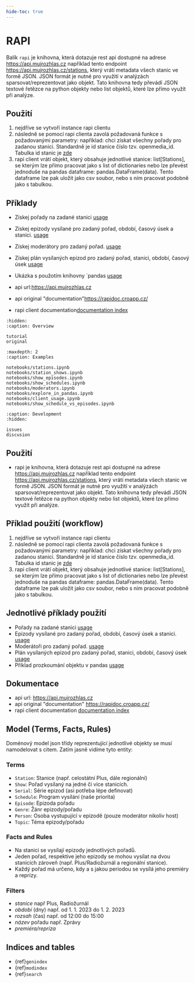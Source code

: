```yaml
---
hide-toc: true
---
```


# RAPI

Balík `rapi` je knihovna, která dotazuje rest api dostupné na adrese <https://api.mujrozhlas.cz> například tento endpoint <https://api.mujrozhlas.cz/stations>, který vrátí metadata všech stanic ve formě JSON. JSON formát je nutné pro využití v analýzách sparsovat/reprezentovat jako objekt. Tato knihovna tedy převádí JSON textové řetězce na python objekty nebo list objektů, které lze přímo využít při analýze.

## Použití

1. nejdříve se vytvoří instance rapi clientu
2. následně se pomocí rapi clienta zavolá požadovaná funkce s požadovanými parametry:
například: chci získat všechny pořady pro zadanou stanici. Standardně je id stanice číslo tzv. openmedia_id. Tabulka id stanic je [zde](../../src/rapi/data/stations_ids.csv)
3. rapi client vrátí objekt, který obsahuje jednotlivé stanice: list[Stations], se kterým lze přímo pracovat jako s list of dictionaries nebo lze převést jednoduše na pandas dataframe: pandas.DataFrame(data). Tento dataframe lze pak uložit jako csv soubor, nebo s ním pracovat podobně jako s tabulkou.

## Příklady

- Získej pořady na zadané stanici [usage](./notebooks/station_shows.ipynb)
- Získej epizody vysílané pro zadaný pořad, období, časový úsek a stanici. [usage](./notebooks/show_episodes.ipynb)
- Získej moderátory pro zadaný pořad. [usage](./notebooks/moderators.ipynb)
- Získej plán vysílaných epizod pro zadaný pořad, stanici, období, časový úsek [usage](./notebooks/show_schedules.ipynb)
- Ukázka s použotím knihovny `pandas
[usage](./notebooks/explore_in_pandas.ipynb)

- api url:<https://api.mujrozhlas.cz>
- api original "documentation"<https://rapidoc.croapp.cz/>
- rapi client documentation[documentation index](index.rst)

```{toctree}
:hidden:
:caption: Overview

tutorial
original
```


```{toctree}
:maxdepth: 2
:caption: Examples

notebooks/stations.ipynb
notebooks/station_shows.ipynb
notebooks/show_episodes.ipynb
notebooks/show_schedules.ipynb
notebooks/moderators.ipynb
notebooks/explore_in_pandas.ipynb
notebooks/client_usage.ipynb
notebooks/show_schedule_vs_episodes.ipynb
```

```{toctree}
:caption: Development
:hidden:

issues
discusion
```

## Použití

- rapi je knihovna, která dotazuje rest api dostupné na adrese <https://api.mujrozhlas.cz> například tento endpoint <https://api.mujrozhlas.cz/stations>, který vrátí metadata všech stanic ve formě JSON. JSON formát je nutné pro využití v analýzách sparsovat/reprezentovat jako objekt.
Tato knihovna tedy převádí JSON textové řetězce na python objekty nebo list objektů, které lze přímo využít při analýze.

## Příklad použití (workflow)

1. nejdříve se vytvoří instance rapi clientu
2. následně se pomocí rapi clienta zavolá požadovaná funkce s požadovanými parametry:
například: chci získat všechny pořady pro zadanou stanici. Standardně je id stanice číslo tzv. openmedia_id. Tabulka id stanic je [zde](../../src/rapi/data/stations_ids.csv)
3. rapi client vrátí objekt, který obsahuje jednotlivé stanice: list[Stations], se kterým lze přímo pracovat jako s list of dictionaries nebo lze převést jednoduše na pandas dataframe: pandas.DataFrame(data). Tento dataframe lze pak uložit jako csv soubor, nebo s ním pracovat podobně jako s tabulkou.

## Jednotlivé příklady použití

- Pořady na zadané stanici [usage](./notebooks/station_shows.ipynb)
- Epizody vysílané pro zadaný pořad, období, časový úsek a stanici. [usage](./notebooks/show_episodes.ipynb)
- Moderátoři pro zadaný pořad. [usage](./notebooks/moderators.ipynb)
- Plán vysílaných epizod pro zadaný pořad, stanici, období, časový úsek [usage](./notebooks/show_schedules.ipynb)
- Příklad prozkoumání objektu v pandas
[usage](./notebooks/explore_in_pandas.ipynb)

## Dokumentace

- api url: <https://api.mujrozhlas.cz>
- api original "documentation" <https://rapidoc.croapp.cz/>
- rapi client documentation [documentation index](index.rst)

## Model (Terms, Facts, Rules)

Doménový model json třídy reprezentující jednotlivé objekty se musí namodelovat s citem.
Zatím jasně vidíme tyto entity:

### Terms

- `Station`: Stanice (např. celostátní Plus, dále regionální)
- `Show`: Pořad vysílaný na jedné či více stanicích.
- `Serial`: Série epizod (asi potřeba lépe definovat)
- `Schedule`: Program vysílání (naše priorita)
- `Episode`: Epizoda pořadu
- `Genre`: Žánr epizody/pořadu
- `Person`: Osoba vystupující v epizodě (pouze moderátor nikoliv host)
- `Topic`: Téma epizody/pořadu

### Facts and Rules

- Na stanici se vysílají epizody jednotlivých pořadů.
- Jeden pořad, respektive jeho epizody se mohou vysílat na dvou stanicích zároveň (např. Plus/Radiožurnál a regionální stanice).
- Každý pořad má určeno, kdy a s jakou periodou se vysílá jeho premiéry a reprízy.

### Filters

- *stanice* např Plus, Radiožurnál
- *období* (dny) např. od 1. 1. 2023 do 1. 2. 2023
- *rozsah* (čas) např. od 12:00 do 15:00
- *název* pořadu např. Zprávy
- *premiéra/repríza*

## Indices and tables

- {ref}`genindex`
- {ref}`modindex`
- {ref}`search`
